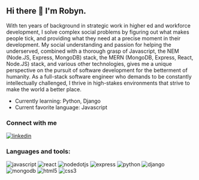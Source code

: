 ## Hi there 👋 I'm Robyn.


With ten years of background in strategic work in higher ed and workforce development, I solve complex social problems by figuring out what makes people tick, and providing what they need at a precise moment in their development. My social understanding and passion for helping the underserved, combined with a thorough grasp of Javascript, the NEM (Node.JS, Express, MongoDB) stack, the MERN (MongoDB, Express, React, Node.JS) stack, and various other technologies, gives me a unique perspective on the pursuit of software development for the betterment of humanity. As a full-stack software engineer who demands to be constantly intellectually challenged, I thrive in high-stakes environments that strive to make the world a better place. 


- Currently learning: Python, Django
- Current favorite language: Javascript 

### Connect with me
[![linkedin](https://user-images.githubusercontent.com/90972554/162439642-f18eb0db-1fb6-4b0b-99dc-46f6b86513f1.svg)](https://www.linkedin.com/in/robyn-goodner/)


### Languages and tools:
![javascript](https://user-images.githubusercontent.com/90972554/162439373-006eb32c-ee10-4dc7-9ca6-5a9987307caf.svg)
![react](https://user-images.githubusercontent.com/90972554/162439412-832a41af-adbc-46e7-b1e3-f58ca1110d5b.svg)
![nodedotjs](https://user-images.githubusercontent.com/90972554/162439439-825676a7-60a2-4f60-8e37-1ec3a36d05b8.svg)
![express](https://user-images.githubusercontent.com/90972554/162439492-37722b1d-79f8-4558-b7b8-1c3f8957c5eb.svg)
![python](https://user-images.githubusercontent.com/90972554/162439522-759ed0a2-b783-42b4-8e89-13c661b2a746.svg)
![django](https://user-images.githubusercontent.com/90972554/162439550-2c242130-d417-46db-a6cd-d57b3add3acf.svg)
![mongodb](https://user-images.githubusercontent.com/90972554/162439680-1ff07eba-1b73-48fc-80d9-78a09bce0d70.svg)
![html5](https://user-images.githubusercontent.com/90972554/162439731-b1906424-1f23-4c84-8459-d9c6cccaefb1.svg)
![css3](https://user-images.githubusercontent.com/90972554/162439761-1015c2b0-e250-4b72-b47b-917e19e473c5.svg)


<!--
**robyngoodner/robyngoodner** is a ✨ _special_ ✨ repository because its `README.md` (this file) appears on your GitHub profile.

Here are some ideas to get you started:

- 🔭 I’m currently working on ...
- 🌱 I’m currently learning ...
- 👯 I’m looking to collaborate on ...
- 🤔 I’m looking for help with ...
- 💬 Ask me about ...
- 📫 How to reach me: ...
- 😄 Pronouns: ...
- ⚡ Fun fact: ...
-->
